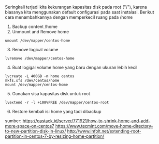 Seringkali terjadi kita kekurangan kapasitas disk pada root ("/"), karena biasanya kita menggunakan default configurasi pada saat instalasi. Berikut cara menambahkannya dengan memperkecil ruang pada /home

1. Backup content /home
2. Unmount and Remove home
```
umount /dev/mapper/centos-home
```
3. Remove logical volume
```
lvremove /dev/mapper/centos-home
```
4. Buat logigal volume home yang baru dengan ukuran lebih kecil
```
lvcreate -L 400GB -n home centos
mkfs.xfs /dev/centos/home
mount /dev/mapper/centos-home
```
5. Gunakan sisa kapasitas disk untuk root 
```
lvextend -r -l +100%FREE /dev/mapper/centos-root
```
6. Restore kembali isi home yang tadi dibackup


sumber:
https://qastack.id/server/771921/how-to-shrink-home-and-add-more-space-on-centos7
https://www.tecmint.com/move-home-directory-to-new-partition-disk-in-linux/
http://www.infolt.net/extending-root-partition-in-centos-7-by-resizing-home-partition/

